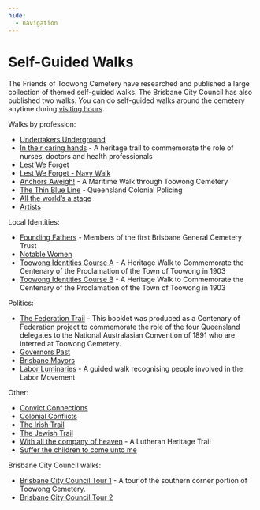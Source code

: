 ```yaml
---
hide:
  - navigation
---
```



# Self-Guided Walks

The Friends of Toowong Cemetery have researched and published a large collection of themed self-guided walks. The Brisbane City Council has also published two walks. You can do self-guided walks around the cemetery anytime during [visiting hours](https://www.brisbane.qld.gov.au/community-and-safety/community-support/cemeteries/toowong-cemetery#visiting-hours).

Walks by profession:

- [Undertakers Underground](undertakers-underground.md) 
- [In their caring hands](in-their-caring-hands.md) - A heritage trail to commemorate the role of nurses, doctors and health professionals <!-- Hilda Maclean -->
- [Lest We Forget](lest-we-forget.md) 
- [Lest We Forget - Navy Walk](lest-we-forget-navy.md) 
- [Anchors Aweigh!](anchors-aweigh.md) - A Maritime Walk through Toowong Cemetery  <!-- Hilda Maclean -->
- [The Thin Blue Line](thin-blue-line.md) - Queensland Colonial Policing
- [All the world’s a stage](all-the-worlds-a-stage.md) 
- [Artists](artists.md) 

Local Identities: 

- [Founding Fathers](founding-fathers.md) - Members of the first Brisbane General Cemetery Trust
- [Notable Women](notable-women.md) 
- [Toowong Identities Course A](toowong-identities-a.md) - A Heritage Walk to Commemorate the Centenary of the Proclamation of the Town of Toowong in 1903
- [Toowong Identities Course B](toowong-identities-b.md) - A Heritage Walk to Commemorate the Centenary of the Proclamation of the Town of Toowong in 1903

Politics: 

- [The Federation Trail](federation-trail.md) - This booklet was produced as a Centenary of Federation project to commemorate the role of the four Queensland delegates to the National Australasian Convention of 1891 who are interred at Toowong Cemetery.
- [Governors Past](governors-past.md)
- [Brisbane Mayors](brisbane-mayors.md) 
- [Labor Luminaries](labor-luminaries.md) - A guided walk recognising people involved in the Labor Movement <!-- Hilda Maclean -->


Other: 

- [Convict Connections](convict-connections.md) 
- [Colonial Conflicts](colonial-conflicts.md) 
- [The Irish Trail](irish-trail.md) 
- [The Jewish Trail](jewish-trail.md) 
- [With all the company of heaven](lutheran-trail.md) - A Lutheran Heritage Trail
- [Suffer the children to come unto me](suffer-the-children.md) 

Brisbane City Council walks:

- [Brisbane City Council Tour 1](bcc-walk-1.md) - A tour of the southern corner portion of Toowong Cemetery.
- [Brisbane City Council Tour 2](bcc-walk-2.md)
